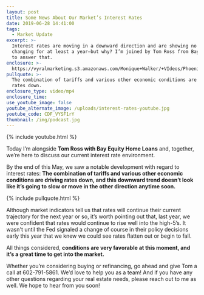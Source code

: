 ```yaml
---
layout: post
title: Some News About Our Market’s Interest Rates
date: 2019-06-28 14:41:00
tags:
  - Market Update
excerpt: >-
  Interest rates are moving in a downward direction and are showing no signs of
  changing for at least a year—but why? I’m joined by Tom Ross from Bay Equity
  to answer that.
enclosure: >-
  https://vyralmarketing.s3.amazonaws.com/Monique+Walker/+VIdeos/Phoenix+Real+Estate-+Some+News+About+Our+Markets+Interest+Rates.mp4
pullquote: >-
  The combination of tariffs and various other economic conditions are driving
  rates down.
enclosure_type: video/mp4
enclosure_time:
use_youtube_image: false
youtube_alternate_image: /uploads/interest-rates-youtube.jpg
youtube_code: CDF_VYSF1rY
thumbnail: /img/podcast.jpg
---
```


{% include youtube.html %}

Today I’m alongside **Tom Ross with Bay Equity Home Loans** and, together, we’re here to discuss our current interest rate environment.&nbsp;

By the end of this May, we saw a notable development with regard to interest rates: **The combination of tariffs and various other economic conditions are driving rates down, and this downward trend doesn’t look like it’s going to slow or move in the other direction anytime soon.**

{% include pullquote.html %}

Although market indicators tell us that rates will continue their current trajectory for the next year or so, it’s worth pointing out that, last year, we were confident that rates would continue to rise well into the high-5’s. It wasn't until the Fed signaled a change of course in their policy decisions early this year that we knew we could see rates flatten out or begin to fall.&nbsp;

All things considered, **conditions are very favorable at this moment, and it’s a great time to get into the market.** &nbsp;

Whether you’re considering buying or refinancing, go ahead and give Tom a call at 602-791-5861. We’d love to help you as a team\! And if you have any other questions regarding your real estate needs, please reach out to me as well. We hope to hear from you soon\!
